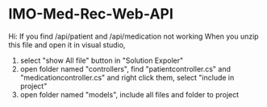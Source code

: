 # IMO-Med-Rec-Web-API

Hi:
If you find /api/patient and /api/medication not working When you unzip this file and open it in visual studio, 
1. select "show All file" button in "Solution Expoler"
2. open folder named "controllers", find "patientcontroller.cs" and "medicationcontroller.cs" and right click them, select "include in project"
3. open folder named "models", include all files and folder to project
